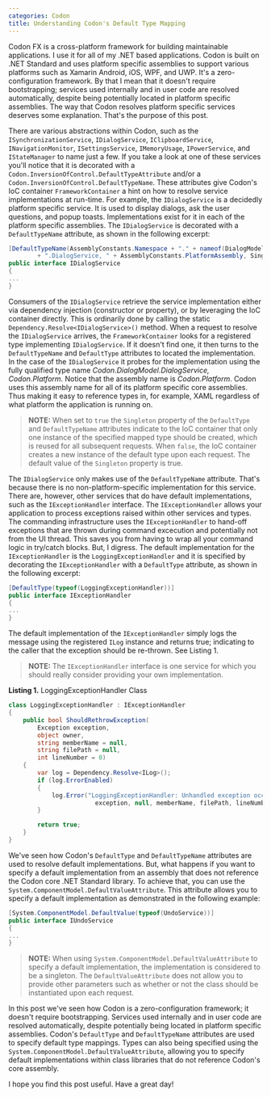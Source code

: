 ```yaml
---
categories: Codon
title: Understanding Codon's Default Type Mapping
---
```


Codon FX is a cross-platform framework for building maintainable applications. I use it for all of my .NET based applications.
Codon is built on .NET Standard and uses platform specific assemblies to support various platforms such as Xamarin Android, iOS, WPF, and UWP. It's a zero-configuration framework. By that I mean that it doesn't require bootstrapping; services used internally and in user code are resolved automatically, despite being potentially located in platform specific assemblies. The way that Codon resolves platform specific services deserves some explanation. That's the purpose of this post.

There are various abstractions within Codon, such as the `ISynchronizationService`, `IDialogService`, `IClipboardService`, `INavigationMonitor`, `ISettingsService`, `IMemoryUsage`, `IPowerService`, and `IStateManager` to name just a few. If you take a look at one of these services you'll notice that it is decorated with a `Codon.InversionOfControl.DefaultTypeAttribute` and/or a `Codon.InversionOfControl.DefaultTypeName`. These attributes give Codon's IoC container `FrameworkContainer` a hint on how to resolve service implementations at run-time. For example, the `IDialogService` is a decidedly platform specific service. It is used to display dialogs, ask the user questions, and popup toasts. Implementations exist for it in each of the platform specific assemblies. The `IDialogService` is decorated with a `DefaultTypeName` attribute, as shown in the following excerpt:

```csharp
[DefaultTypeName(AssemblyConstants.Namespace + "." + nameof(DialogModel)
		+ ".DialogService, " + AssemblyConstants.PlatformAssembly, Singleton = true)]
public interface IDialogService
{
...
}
```

Consumers of the `IDialogService` retrieve the service implementation either via dependency injection (constructor or property), or by leveraging the IoC container directly. This is ordinarily done by calling the static `Dependency.Resolve<IDialogService>()` method. When a request to resolve the `IDialogService` arrives, the `FrameworkContainer` looks for a registered type implementing `IDialogService`. If it doesn't find one, it then turns to the `DefaultTypeName` and `DefaultType` attributes to located the implementation. In the case of the `IDialogService` it probes for the implementation using the fully qualified type name *Codon.DialogModel.DialogService, Codon.Platform*. Notice that the assembly name is *Codon.Platform*. Codon uses this assembly name for all of its platform specific core assemblies. Thus making it easy to reference types in, for example, XAML regardless of what platform the application is running on.

> **NOTE:** When set to `true` the `Singleton` property of the `DefaultType` and `DefaultTypeName` attributes indicate to the IoC container that only one instance of the specified mapped type should be created, which is reused for all subsequent requests. When `false`, the IoC container creates a new instance of the default type upon each request. The default value of the `Singleton` property is true.

The `IDialogService` only makes use of the `DefaultTypeName` attribute. That's because there is no non-platform-specific implementation for this service. There are, however, other services that do have default implementations, such as the `IExceptionHandler` interface. The `IExceptionHandler` allows your application to process exceptions raised within other services and types. The commanding infrastructure uses the `IExceptionHandler` to hand-off exceptions that are thrown during command excecution and potentially not from the UI thread. This saves you from having to wrap all your command logic in try/catch blocks. But, I digress. The default implementation for the `IExceptionHandler` is the `LoggingExceptionHandler` and it is specified by decorating the `IExceptionHandler` with a `DefaultType` attribute, as shown in the following excerpt: 

```csharp
[DefaultType(typeof(LoggingExceptionHandler))]
public interface IExceptionHandler
{
...
}
```

The default implementation of the `IExceptionHandler` simply logs the message using the registered `ILog` instance and returns true; indicating to the caller that the exception should be re-thrown. See Listing 1.

> **NOTE:** The `IExceptionHandler` interface is one service for which you should really consider providing your own implementation.


**Listing 1.** LoggingExceptionHandler Class
```csharp
class LoggingExceptionHandler : IExceptionHandler
{
	public bool ShouldRethrowException(
		Exception exception, 
		object owner, 
		string memberName = null, 
		string filePath = null,
		int lineNumber = 0)
	{
		var log = Dependency.Resolve<ILog>();
		if (log.ErrorEnabled)
		{
			log.Error("LoggingExceptionHandler: Unhandled exception occurred. " + owner,
						exception, null, memberName, filePath, lineNumber);
		}

		return true;
	}
}
```

We've seen how Codon's `DefaultType` and `DefaultTypeName` attributes are used to resolve default implementations. But, what happens if you want to specify a default implementation from an assembly that does not reference the Codon core .NET Standard library. To achieve that, you can use the `System.ComponentModel.DefaultValueAttribute`. This attribute allows you to specify a default implementation as demonstrated in the following example:

```csharp
[System.ComponentModel.DefaultValue(typeof(UndoService))]
public interface IUndoService
{
...
}
```

> **NOTE:** When using `System.ComponentModel.DefaultValueAttribute` to specify a default implementation, the implementation is considered to be a singleton. The `DefaultValueAttribute` does not allow you to provide other parameters such as whether or not the class should be instantiated upon each request.

In this post we've seen how Codon is a zero-configuration framework; it doesn't require bootstrapping. Services used internally and in user code are resolved automatically, despite potentially being located in platform specific assemblies. Codon's `DefaultType` and `DefaultTypeName` attributes are used to specify default type mappings. Types can also being specified using the `System.ComponentModel.DefaultValueAttribute`, allowing you to specify default implementations within class libraries that do not reference Codon's core assembly.

I hope you find this post useful. Have a great day!